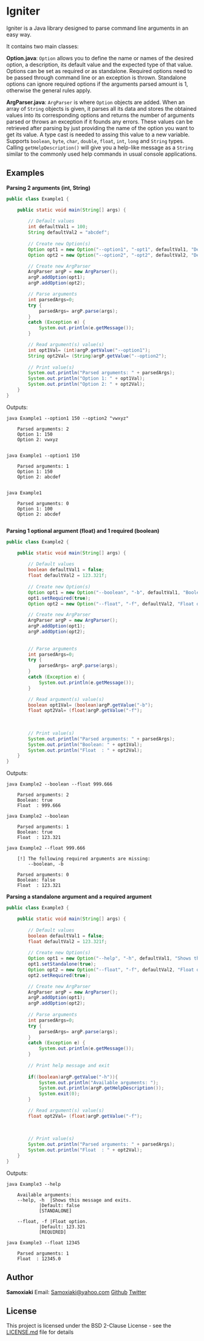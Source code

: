 # Igniter

Igniter is a Java library designed to parse command line arguments in an easy way.

It contains two main classes:

**Option.java**: 	`Option` allows you to define the name or names of the desired option, a description, its default value and the expected type of that value.
					 Options can be set as required or as standalone. Required options need to be passed through command line or an exception is thrown. Standalone options can ignore required options if the arguments parsed amount is 1, otherwise the general rules apply.
				  
**ArgParser.java**: `ArgParser` is where `Option` objects are added. When an array of `String` objects is given, it parses all its data and stores the 
					 obtained values into its corresponding options and returns the number of arguments parsed or throws an exception if it founds any errors. These values can be retrieved after parsing by just providing the name of the option you want to get its value. A type cast is needed to assing this value to a new variable.
					 Supports `boolean`, `byte`, `char`, `double`, `float`, `int`, `long` and `String` types. 
					 Calling `getHelpDescription()` will give you a help-like message as a `String` similar to the commonly used help commands in usual console applications.

## Examples

**Parsing 2 arguments (int, String)**

```java
public class Example1 {

    public static void main(String[] args) {
        
        // Default values
        int defaultVal1 = 100;
        String defaultVal2 = "abcdef";
        
        // Create new Option(s)
        Option opt1 = new Option("--option1", "-opt1", defaultVal1, "Description for option 1.", int.class);
        Option opt2 = new Option("--option2", "-opt2", defaultVal2, "Description for option 2.", String.class);

        // Create new ArgParser
        ArgParser argP = new ArgParser();
        argP.addOption(opt1);
        argP.addOption(opt2);

        // Parse arguments
        int parsedArgs=0;
        try {
            parsedArgs= argP.parse(args);
        }
        catch (Exception e) {
            System.out.println(e.getMessage());
        }

        // Read argument(s) value(s)
        int opt1Val= (int)argP.getValue("--option1");
        String opt2Val= (String)argP.getValue("--option2");
        
        // Print value(s)
        System.out.println("Parsed arguments: " + parsedArgs);
        System.out.println("Option 1: " + opt1Val);
        System.out.println("Option 2: " + opt2Val);
    }
}

```

Outputs:
```
java Example1 --option1 150 --option2 "vwxyz"

	Parsed arguments: 2
	Option 1: 150
	Option 2: vwxyz
	
```
```
java Example1 --option1 150

	Parsed arguments: 1
	Option 1: 150
	Option 2: abcdef
	
```
```
java Example1

	Parsed arguments: 0
	Option 1: 100
	Option 2: abcdef
	
```

**Parsing 1 optional argument (float) and 1 required (boolean)**
```java
public class Example2 {

    public static void main(String[] args) {
        
        // Default values
        boolean defaultVal1 = false;
        float defaultVal2 = 123.321f;
        
        // Create new Option(s)
        Option opt1 = new Option("--boolean", "-b", defaultVal1, "Boolean option.", boolean.class);
        opt1.setRequired(true);
        Option opt2 = new Option("--float", "-f", defaultVal2, "Float option.", float.class);

        // Create new ArgParser
        ArgParser argP = new ArgParser();
        argP.addOption(opt1);
        argP.addOption(opt2);
        
        
        // Parse arguments
        int parsedArgs=0;
        try {
            parsedArgs= argP.parse(args);
        }
        catch (Exception e) {
            System.out.println(e.getMessage());
        }

        // Read argument(s) value(s)
        boolean opt1Val= (boolean)argP.getValue("-b");
        float opt2Val= (float)argP.getValue("-f");
        
        
        
        // Print value(s)
        System.out.println("Parsed arguments: " + parsedArgs);
        System.out.println("Boolean: " + opt1Val);
        System.out.println("Float  : " + opt2Val);
    }
}
```
Outputs:
```
java Example2 --boolean --float 999.666

	Parsed arguments: 2
	Boolean: true
	Float  : 999.666
```
```
java Example2 --boolean

	Parsed arguments: 1
	Boolean: true
	Float  : 123.321
```
```
java Example2 --float 999.666

	[!] The following required arguments are missing:
		--boolean, -b

	Parsed arguments: 0
	Boolean: false
	Float  : 123.321
```
**Parsing a standalone argument and a required argument**
```java
public class Example3 {

    public static void main(String[] args) {
        
        // Default values
        boolean defaultVal1 = false;
        float defaultVal2 = 123.321f;
        
        // Create new Option(s)
        Option opt1 = new Option("--help", "-h", defaultVal1, "Shows this message and exits.", boolean.class);
        opt1.setStandalone(true);
        Option opt2 = new Option("--float", "-f", defaultVal2, "Float option.", float.class);
        opt2.setRequired(true);

        // Create new ArgParser
        ArgParser argP = new ArgParser();
        argP.addOption(opt1);
        argP.addOption(opt2);
        
        // Parse arguments
        int parsedArgs=0;
        try {
            parsedArgs= argP.parse(args);
        }
        catch (Exception e) {
            System.out.println(e.getMessage());
        }
        
        // Print help message and exit
        
        if((boolean)argP.getValue("-h")){
            System.out.println("Available arguments: ");
            System.out.println(argP.getHelpDescription());
            System.exit(0);
        }

        // Read argument(s) value(s)
        float opt2Val= (float)argP.getValue("-f");
        
        
        
        // Print value(s)
        System.out.println("Parsed arguments: " + parsedArgs);
        System.out.println("Float  : " + opt2Val);
    }
}
```
Outputs:
```
java Example3 --help

	Available arguments: 
	--help, -h	|Shows this message and exits.
			|Default: false
			[STANDALONE]

	--float, -f	|Float option.
			|Default: 123.321
			[REQUIRED]
```
```
java Example3 --float 12345

	Parsed arguments: 1
	Float  : 12345.0
```

## Author

**Samoxiaki**
	Email: Samoxiaki@yahoo.com
	[Github](https://github.com/Samoxiaki)
 	[Twitter](https://twitter.com/Samoxiaki)
 	
## License

This project is licensed under the BSD 2-Clause License - see the [LICENSE.md](LICENSE.md) file for details

